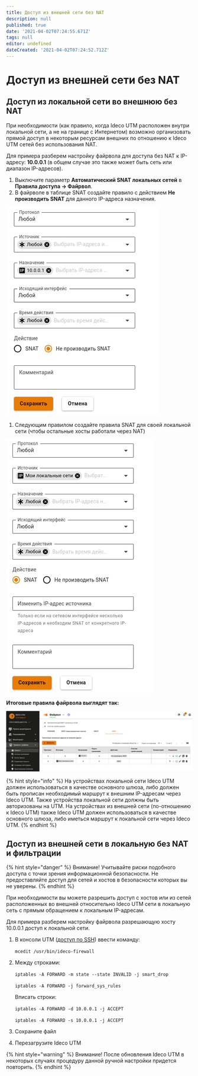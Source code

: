 ```yaml
---
title: Доступ из внешней сети без NAT
description: null
published: true
date: '2021-04-02T07:24:55.671Z'
tags: null
editor: undefined
dateCreated: '2021-04-02T07:24:52.712Z'
---
```


# Доступ из внешней сети без NAT

## Доступ из локальной сети во внешнюю без NAT

При необходимости \(как правило, когда Ideco UTM расположен внутри локальной сети, а не на границе с Интернетом\) возможно организовать прямой доступ в некоторым ресурсам внешних по отношению к Ideco UTM сетей без использования NAT.

Для примера разберем настройку файрвола для доступа без NAT к IP-адресу: **10.0.0.1** \(в общем случае это также может быть сеть или диапазон IP-адресов\).

1. Выключите параметр **Автоматический SNAT локальных сетей** в **Правила доступа -&gt; Файрвол**.
2. В файрволе в таблице SNAT создайте правило с действием **Не производить SNAT** для данного IP-адреса назначения.

![](../../.gitbook/assets/firewall_snat_3.png)

1. Следующим правилом создайте правила SNAT для своей локальной сети \(чтобы остальные хосты работали через NAT\)

![](../../.gitbook/assets/firewall_snat_2.png)

**Итоговые правила файрвола выглядят так:**

![](../../.gitbook/assets/firewall-rule.png)

{% hint style="info" %}
На устройствах локальной сети Ideco UTM должен использоваться в качестве основного шлюза, либо должен быть прописан необходимый маршрут к внешним IP-адресам через Ideco UTM. Также устройства локальной сети должны быть авторизованы на UTM. На устройствах из внешней сети \(по-отношению к Ideco UTM\) также Ideco UTM должен использоваться в качестве основного шлюза, либо иметься маршрут к локальной сети через Ideco UTM.
{% endhint %}

## Доступ из внешней сети в локальную без NAT и фильтрации

{% hint style="danger" %}
Внимание! Учитывайте риски подобного доступа с точки зрения информационной безопасности. Не предоставляйте доступ для сетей и хостов в безопасности которых вы не уверены.
{% endhint %}

При необходимости вы можете разрешить доступ с хостов или из сетей расположенных во внешней относительно Ideco UTM сети в локальную сеть с прямым обращением к локальным IP-адресам.

Для примера разберем настройку файрвола разрешающую хосту 10.0.0.1 доступ к локальной сети.

1. В консоли UTM \([доступ по SSH](../access-rules/admins.md)\) ввести команду:

   `mcedit /usr/bin/ideco-firewall`

2. Между строками:

   `iptables -A FORWARD -m state --state INVALID -j smart_drop`

   `iptables -A FORWARD -j forward_sys_rules`

   Вписать строки:

   `iptables -A FORWARD -d 10.0.0.1 -j ACCEPT`

   `iptables -A FORWARD -s 10.0.0.1 -j ACCEPT`

3. Сохраните файл
4. Перезагрузите Ideco UTM

{% hint style="warning" %}
Внимание! После обновления Ideco UTM в некоторых случаях процедуру данной ручной настройки придется повторить.
{% endhint %}

